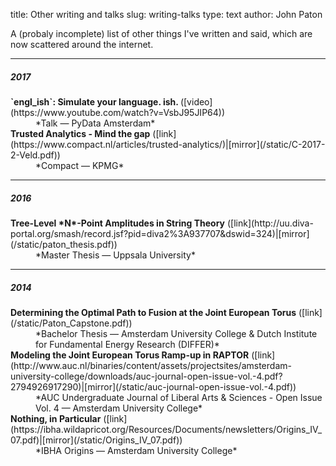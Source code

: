 title: Other writing and talks
slug: writing-talks
type: text
author: John Paton

A (probaly incomplete) list of other things I've written and said, which are now scattered around the internet.

<hr>
<h5>2017</h5>
<dl>
<dt>
<strong>`engl_ish`: Simulate your language. ish. </strong> ([video](https://www.youtube.com/watch?v=VsbJ95JIP64))</dt>
<dd>*Talk &#8212; PyData Amsterdam* 

</dd>
<dt>
<strong>Trusted Analytics - Mind the gap</strong> ([link](https://www.compact.nl/articles/trusted-analytics/)|[mirror](/static/C-2017-2-Veld.pdf))</dt>
<dd>*Compact &#8212; KPMG* 
</dd>
</dl>

<hr>
<h5>2016</h5>
<dl>
<dt>
<strong>Tree-Level *N*-Point Amplitudes in String Theory</strong> ([link](http://uu.diva-portal.org/smash/record.jsf?pid=diva2%3A937707&dswid=324)|[mirror](/static/paton_thesis.pdf))</dt>
<dd>*Master Thesis &#8212; Uppsala University* 
</dd>
</dl>

<hr>
<h5>2014</h5>
<dl>
<dt>
<strong>Determining the Optimal Path to Fusion at the Joint European Torus</strong> ([link](/static/Paton_Capstone.pdf))</dt>
<dd>*Bachelor Thesis &#8212; Amsterdam University College & Dutch Institute for Fundamental Energy Research (DIFFER)* 

</dd>
<dt>
<strong>Modeling the Joint European Torus Ramp-up in RAPTOR</strong> ([link](http://www.auc.nl/binaries/content/assets/projectsites/amsterdam-university-college/downloads/auc-journal-open-issue-vol.-4.pdf?2794926917290)|[mirror](/static/auc-journal-open-issue-vol.-4.pdf))</dt>
<dd>*AUC Undergraduate Journal of Liberal Arts & Sciences - Open Issue Vol. 4 &#8212; Amsterdam University College* 

</dd>
<dt>
<strong>Nothing, in Particular</strong> ([link](https://ibha.wildapricot.org/Resources/Documents/newsletters/Origins_IV_07.pdf)|[mirror](/static/Origins_IV_07.pdf))</dt>
<dd>*IBHA Origins &#8212; Amsterdam University College* 
</dd>
</dl>
